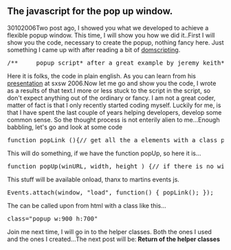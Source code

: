 <article><h1>The javascript for the pop up window.</h1><time><span class="day">30</span><span class="month">10</span><span class="year">2006</span></time>Two post ago, I showed you what we developed to achieve a flexible popup window. This time, I will show you how we did it..First I will show you the code, necessary to create the popup, nothing fancy here. Just something I came up with after reading a bit of <a title="dom scripting, by Jeremy Keith" href="http://domscripting.com">domscripting</a>.<pre>/** 	popup script* after a great example by jeremy keith* http://www.domscripting.com/book/sample/** find any a tag with a class popup* build a nodelist of these.* do something on click* - get var width and height* - give these variables together with the value*    of the href tag to the function popUp.*/</pre>Here it is folks, the code in plain english. As you can learn from  his <a title="audio recording" href="http://domscripting.com/blog/display/62">presentation</a> at sxsw 2006.<!--more-->Now let me go and show you the code, I wrote as a results of that text.I more or less stuck to the script in the script,  so don't expect anything out of the ordinary or fancy. I am  not a great coder, matter of fact is that I only recently  started coding myself. Luckily for me, is that I have spent  the last couple of years helping developers, develop some common sense. So the thought process is not enterily alien to me...Enough babbling, let's go and look at some code<pre>function popLink (){// get all the a elements with a class popup// see getElementsByClassName in tools.js//(snook and nyman)var aP = getElementsByClassName(document, "a", "popup");// build a nodelist (thanks to ppk who is making// me understand js with his book).for (var i=0; i&#60;aP.length; i++) {// on click do something.aP[i].onclick = function () {// get the width and height var with another help function// see tools.js for GetElementValueFromClassName (thnx to Tino Loos)var width = GetElementValueFromClassName(this.className, "w");var height = GetElementValueFromClassName(this.className, "h");// go to the function popup and take the href, width and heigth as attributes.popUp((this.getAttribute("href")), width, height);// ignore the default action of the link.return false;}}}</pre>This will do something, if we have the function popUp, so here it is...<pre>function popUp(winURL, width, height ) {// if there is no width or height is set,// take the default values...if (width == "") {width = 640;}     if (height == "") {height = 480;     }window.open(winURL,"popup","width=" + width--+ ",height=" + height); }</pre>This stuff will be available onload, thanx to martins events js.<pre>Events.attach(window, "load", function() { popLink(); });</pre>The can be called upon from html with a class like this...<pre>class="popup w:900 h:700"</pre>Join me next time, I will go in to the helper classes. Both the ones I used and the ones I created...The next post will be:<strong> Return of the helper classes</strong></article>